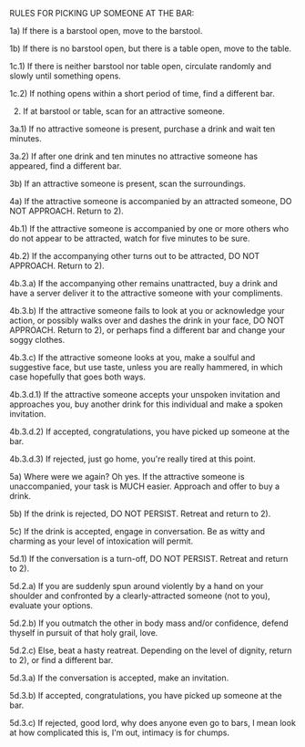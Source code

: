 RULES FOR PICKING UP SOMEONE AT THE BAR:

1a) If there is a barstool open, move to the barstool.

1b) If there is no barstool open, but there is a table open, move to the table.

1c.1) If there is neither barstool nor table open, circulate randomly and slowly until something opens.

1c.2) If nothing opens within a short period of time, find a different bar.


2) If at barstool or table, scan for an attractive someone.


3a.1) If no attractive someone is present, purchase a drink and wait ten minutes.

3a.2) If after one drink and ten minutes no attractive someone has appeared, find a different bar.

3b) If an attractive someone is present, scan the surroundings.


4a) If the attractive someone is accompanied by an attracted someone, DO NOT APPROACH. Return to 2).

4b.1) If the attractive someone is accompanied by one or more others who do not appear to be attracted, watch for five minutes to be sure.

4b.2) If the accompanying other turns out to be attracted, DO NOT APPROACH. Return to 2).

4b.3.a) If the accompanying other remains unattracted, buy a drink and have a server deliver it to the attractive someone with your compliments.

4b.3.b) If the attractive someone fails to look at you or acknowledge your action, or possibly walks over and dashes the drink in your face, DO NOT APPROACH. Return to 2), or perhaps find a different bar and change your soggy clothes.

4b.3.c) If the attractive someone looks at you, make a soulful and suggestive face, but use taste, unless you are really hammered, in which case hopefully that goes both ways.

4b.3.d.1) If the attractive someone accepts your unspoken invitation and approaches you, buy another drink for this individual and make a spoken invitation.

4b.3.d.2) If accepted, congratulations, you have picked up someone at the bar.

4b.3.d.3) If rejected, just go home, you're really tired at this point.


5a) Where were we again? Oh yes. If the attractive someone is unaccompanied, your task is MUCH easier. Approach and offer to buy a drink.

5b) If the drink is rejected, DO NOT PERSIST. Retreat and return to 2).

5c) If the drink is accepted, engage in conversation. Be as witty and charming as your level of intoxication will permit.

5d.1) If the conversation is a turn-off, DO NOT PERSIST. Retreat and return to 2).

5d.2.a) If you are suddenly spun around violently by a hand on your shoulder and confronted by a clearly-attracted someone (not to you), evaluate your options.

5d.2.b) If you outmatch the other in body mass and/or confidence, defend thyself in pursuit of that holy grail, love.

5d.2.c) Else, beat a hasty reatreat. Depending on the level of dignity, return to 2), or find a different bar.

5d.3.a) If the conversation is accepted, make an invitation.

5d.3.b) If accepted, congratulations, you have picked up someone at the bar.

5d.3.c) If rejected, good lord, why does anyone even go to bars, I mean look at how complicated this is, I'm out, intimacy is for chumps.